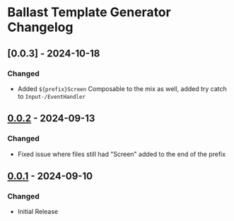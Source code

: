 # Ballast Template Generator Changelog

## [0.0.3] - 2024-10-18

### Changed

- Added `${prefix}Screen` Composable to the mix as well, added try catch to `Input-/EventHandler`

## [0.0.2] - 2024-09-13

### Changed

- Fixed issue where files still had "Screen" added to the end of the prefix

## [0.0.1] - 2024-09-10

### Changed

- Initial Release

[0.0.1]: https://github.com/sigmadeltasoftware/BallastCompanion/commits/v0.0.1
[0.0.2]: https://github.com/sigmadeltasoftware/BallastCompanion/commits/v0.0.2
[0.0.2]: https://github.com/sigmadeltasoftware/BallastCompanion/commits/v0.0.3
